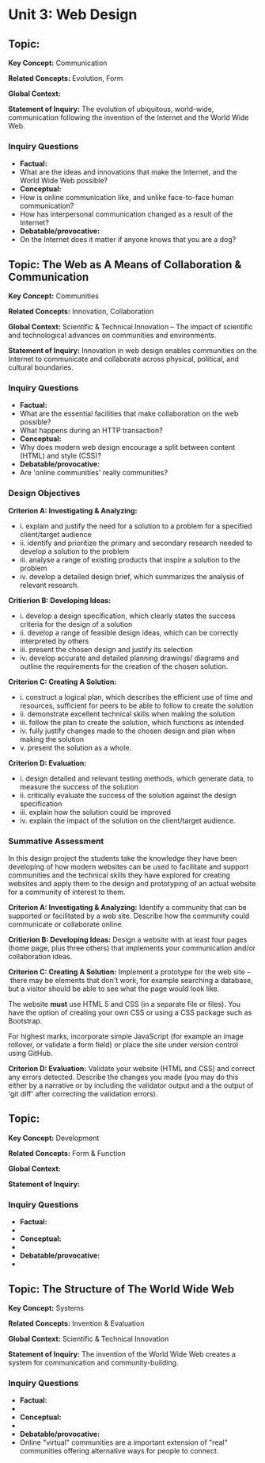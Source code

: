 Unit 3: Web Design
==================

## Topic:

__Key Concept:__ Communication

__Related Concepts:__ Evolution, Form

__Global Context:__

__Statement of Inquiry:__ The evolution of ubiquitous, world-wide, communication following the invention of the Internet and the World Wide Web.

### Inquiry Questions

* __Factual:__
 * What are the ideas and innovations that make the Internet, and the World Wide Web possible?
* __Conceptual:__
 * How is online communication like, and unlike face-to-face human communication?
 * How has interpersonal communication changed as a result of the Internet?
* __Debatable/provocative:__
 * On the Internet does it matter if anyone knows that you are a dog?

## Topic: The Web as A Means of Collaboration & Communication

__Key Concept:__ Communities

__Related Concepts:__ Innovation, Collaboration

__Global Context:__ Scientific & Technical Innovation – The impact of scientific and technological advances on communities and environments.

__Statement of Inquiry:__ Innovation in web design enables communities on the Internet to communicate and collaborate across physical, political, and cultural boundaries.

### Inquiry Questions

* __Factual:__
 * What are the essential facilities that make collaboration on the web possible?
 * What happens during an HTTP transaction?
* __Conceptual:__
 * Why does modern web design encourage a split between content (HTML) and style (CSS)?
* __Debatable/provocative:__
 * Are 'online communities' really communities?

### Design Objectives

__Criterion A: Investigating & Analyzing:__

 * i. explain and justify the need for a solution to a problem for a specified client/target audience
 * ii. identify and prioritize the primary and secondary research needed to develop a solution to the problem
 * iii. analyse a range of existing products that inspire a solution to the problem
 * iv. develop a detailed design brief, which summarizes the analysis of relevant research.

__Critierion B: Developing Ideas:__

 * i. develop a design specification, which clearly states the success criteria for the design of a solution
 * ii. develop a range of feasible design ideas, which can be correctly interpreted by others
 * iii. present the chosen design and justify its selection
 * iv. develop accurate and detailed planning drawings/ diagrams and outline the requirements for the creation of the chosen solution.

__Criterion C: Creating A Solution:__

 * i. construct a logical plan, which describes the efficient use of time and resources, sufficient for peers to be able to follow to create the solution
 * ii. demonstrate excellent technical skills when making the solution
 * iii. follow the plan to create the solution, which functions as intended
 * iv. fully justify changes made to the chosen design and plan when making the solution
 * v. present the solution as a whole.

__Criterion D: Evaluation:__

 * i. design detailed and relevant testing methods, which generate data, to measure the success of the solution
 * ii. critically evaluate the success of the solution against the design specification
 * iii. explain how the solution could be improved
 * iv. explain the impact of the solution on the client/target audience.

### Summative Assessment

In this design project the students take the knowledge they have been developing of how modern websites can be used to facilitate and support communities and the technical skills they have explored for creating websites and apply them to the design and prototyping of an actual website for a community of interest to them.

__Criterion A: Investigating & Analyzing:__ Identify a community that can be supported or facilitated by a web site. Describe how the community could communicate or collaborate online.

__Critierion B: Developing Ideas:__ Design a website with at least four pages (home page, plus three others) that implements your communication and/or collaboration ideas.

__Criterion C: Creating A Solution:__ Implement a prototype for the web site – there may be elements that don't work, for example searching a database, but a visitor should be able to see what the page would look like.

The website __must__ use HTML 5 and CSS (in a separate file or files). You have the option of creating your own CSS or using a CSS package such as Bootstrap.

For highest marks, incorporate simple JavaScript (for example an image rollover, or validate a form field) or place the site under version control using GitHub.

__Criterion D: Evaluation:__ Validate your website (HTML and CSS) and correct any errors detected. Describe the changes you made (you may do this either by a narrative or by including the validator output and a the output of 'git diff' after correcting the validation errors).

## Topic:

__Key Concept:__ Development

__Related Concepts:__ Form & Function

__Global Context:__

__Statement of Inquiry:__

### Inquiry Questions

* __Factual:__
*
* __Conceptual:__
*
* __Debatable/provocative:__
*

## Topic: The Structure of The World Wide Web

__Key Concept:__ Systems

__Related Concepts:__ Invention & Evaluation

__Global Context:__ Scientific & Technical Innovation

__Statement of Inquiry:__ The invention of the World Wide Web creates a system for communication and community-building.

### Inquiry Questions

* __Factual:__
 *
* __Conceptual:__
 *
* __Debatable/provocative:__
 * Online "virtual" communities are a important extension of "real" communities offering alternative ways for people to connect.
